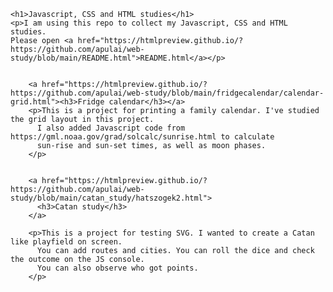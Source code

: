 

    <h1>Javascript, CSS and HTML studies</h1>
    <p>I am using this repo to collect my Javascript, CSS and HTML studies.
    Please open <a href="https://htmlpreview.github.io/?https://github.com/apulai/web-study/blob/main/README.html">README.html</a></p>


        <a href="https://htmlpreview.github.io/?https://github.com/apulai/web-study/blob/main/fridgecalendar/calendar-grid.html"><h3>Fridge calendar</h3></a>
        <p>This is a project for printing a family calendar. I've studied the grid layout in this project.
          I also added Javascript code from https://gml.noaa.gov/grad/solcalc/sunrise.html to calculate
          sun-rise and sun-set times, as well as moon phases.
        </p>


        <a href="https://htmlpreview.github.io/?https://github.com/apulai/web-study/blob/main/catan_study/hatszogek2.html">
          <h3>Catan study</h3>
        </a>

        <p>This is a project for testing SVG. I wanted to create a Catan like playfield on screen.
          You can add routes and cities. You can roll the dice and check the outcome on the JS console.
          You can also observe who got points.
        </p>
